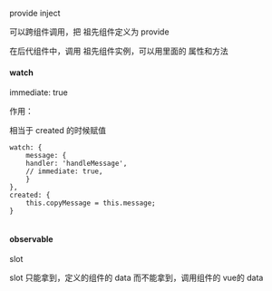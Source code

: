provide inject 

可以跨组件调用，把 祖先组件定义为 provide

在后代组件中，调用 祖先组件实例，可以用里面的 属性和方法







#### watch

immediate:  true

作用：

相当于  created 的时候赋值

```
watch: {
	message: {
	handler: 'handleMessage',
	// immediate: true,
	}
},
created: {
	this.copyMessage = this.message;
}
        
```



#### observable





slot

slot 只能拿到，定义的组件的 data 而不能拿到，调用组件的 vue的 data

